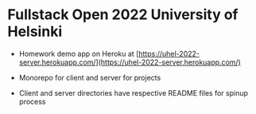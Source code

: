 # Fullstack Open 2022 University of Helsinki

- Homework demo app on Heroku at [https://uhel-2022-server.herokuapp.com/](https://uhel-2022-server.herokuapp.com/)

- Monorepo for client and server for projects
- Client and server directories have respective README files for spinup process
